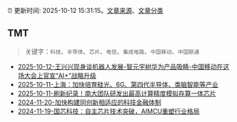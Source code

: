 :alarm_clock: 更新时间: 2025-10-12 15:31:15。[文章来源](/README.md)、[文章分类](/TAGS.md)

## TMT


> 关键字：`科技`、`半导体`、`芯片`、`电信`、`集成电路`、`中国移动`、`中国联通`



- [2025-10-12-王兴兴现身谈机器人发展-智元宇树华为产品吸睛-中国移动在这场大会上官宣“AI+”战略升级](https://www.cls.cn/detail/2166823) 
- [2025-10-11-上海：加快培育硅光、6G、第四代半导体、类脑智能等产业](https://www.cls.cn/detail/2166275) 
- [2025-10-11-刷新纪录！南大团队研发出最高计算精度模拟存算一体芯片](https://www.cls.cn/detail/2166267) 
- [2024-11-20-加快构建同创新相适应的科技金融体制](https://xueqiu.com/9193403816/313561745) 
- [2024-11-19-国芯科技：自主芯片技术突破，AIMCU重塑行业格局](https://xueqiu.com/8151841495/313402043) 
